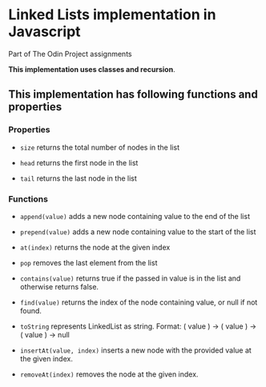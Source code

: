 # Linked Lists implementation in Javascript

Part of The Odin Project assignments

**This implementation uses classes and recursion**.

## This implementation has following functions and properties

### Properties

- `size` returns the total number of nodes in the list

- `head` returns the first node in the list

- `tail` returns the last node in the list

### Functions

- `append(value)` adds a new node containing value to the end of the list

- `prepend(value)` adds a new node containing value to the start of the list

- `at(index)` returns the node at the given index

- `pop` removes the last element from the list

- `contains(value)` returns true if the passed in value is in the list and otherwise returns false.

- `find(value)` returns the index of the node containing value, or null if not found.

- `toString` represents LinkedList as string. Format: ( value ) -> ( value ) -> ( value ) -> null

- `insertAt(value, index)` inserts a new node with the provided value at the given index.

- `removeAt(index)` removes the node at the given index.
